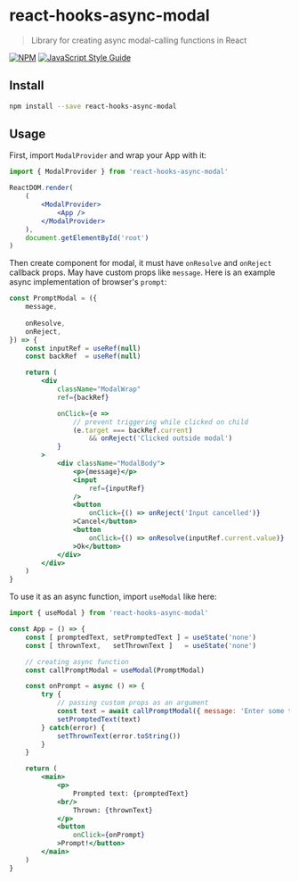 # react-hooks-async-modal

> Library for creating async modal-calling functions in React

[![NPM](https://img.shields.io/npm/v/react-hooks-async-modal.svg)](https://www.npmjs.com/package/react-hooks-async-modal) [![JavaScript Style Guide](https://img.shields.io/badge/code_style-standard-brightgreen.svg)](https://standardjs.com)

## Install

```bash
npm install --save react-hooks-async-modal
```

## Usage

First, import `ModalProvider` and wrap your App with it:

```jsx
import { ModalProvider } from 'react-hooks-async-modal'

ReactDOM.render(
    (
        <ModalProvider>
            <App />
        </ModalProvider>
    ),
    document.getElementById('root')
)

```

Then create component for modal, it must have `onResolve` and `onReject` callback props. May have custom props like `message`. Here is an example async implementation of browser's `prompt`:

```jsx
const PromptModal = ({
    message,
    
    onResolve,
    onReject,
}) => {
    const inputRef = useRef(null)
    const backRef  = useRef(null)

    return (
        <div
            className="ModalWrap"
            ref={backRef}

            onClick={e =>
                // prevent triggering while clicked on child
                (e.target === backRef.current)
                    && onReject('Clicked outside modal')
            }
        >
            <div className="ModalBody">
                <p>{message}</p>
                <input
                    ref={inputRef}
                />
                <button
                    onClick={() => onReject('Input cancelled')}
                >Cancel</button>
                <button
                    onClick={() => onResolve(inputRef.current.value)}
                >Ok</button>
            </div>
        </div>
    )
}
```

To use it as an async function, import `useModal` like here:

```jsx
import { useModal } from 'react-hooks-async-modal'

const App = () => {
    const [ promptedText, setPromptedText ] = useState('none')
    const [ thrownText,   setThrownText ]   = useState('none')

    // creating async function
    const callPromptModal = useModal(PromptModal)

    const onPrompt = async () => {
        try {
            // passing custom props as an argument
            const text = await callPromptModal({ message: 'Enter some text' })
            setPromptedText(text)
        } catch(error) {
            setThrownText(error.toString())
        }
    }

    return (
        <main>
            <p>
                Prompted text: {promptedText}
            <br/>
                Thrown: {thrownText}
            </p>
            <button
                onClick={onPrompt}
            >Prompt!</button>
        </main>
    )
}
```